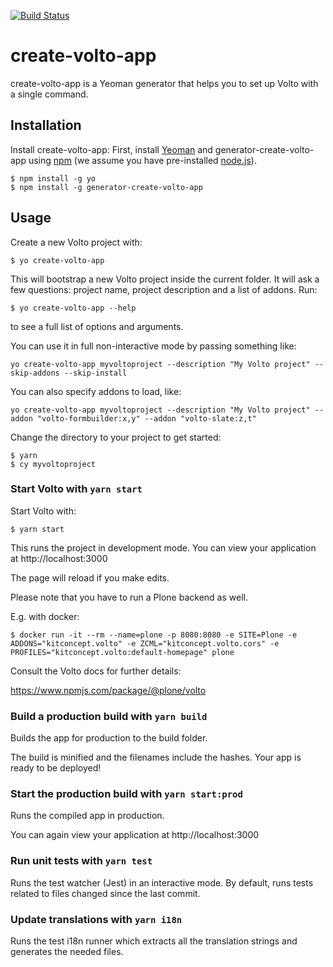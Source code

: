 [![Build Status](https://travis-ci.org/plone/create-volto-app.svg?branch=master)](https://travis-ci.org/plone/create-volto-app)

# create-volto-app

create-volto-app is a Yeoman generator that helps you to set up Volto with a single command.

## Installation

Install create-volto-app:
First, install [Yeoman](http://yeoman.io) and generator-create-volto-app using [npm](https://www.npmjs.com/) (we assume you have pre-installed [node.js](https://nodejs.org/)).

```
$ npm install -g yo
$ npm install -g generator-create-volto-app
```

## Usage

Create a new Volto project with:

```
$ yo create-volto-app
```

This will bootstrap a new Volto project inside the current folder. It will ask
a few questions: project name, project description and a list of addons. Run:

```
$ yo create-volto-app --help
```

to see a full list of options and arguments.

You can use it in full non-interactive mode by passing something like:

```
yo create-volto-app myvoltoproject --description "My Volto project" --skip-addons --skip-install
```

You can also specify addons to load, like:

```
yo create-volto-app myvoltoproject --description "My Volto project" --addon "volto-formbuilder:x,y" --addon "volto-slate:z,t"
```

Change the directory to your project to get started:

```
$ yarn
$ cy myvoltoproject
```

### Start Volto with `yarn start`

Start Volto with:

```
$ yarn start
```

This runs the project in development mode.
You can view your application at http://localhost:3000

The page will reload if you make edits.

Please note that you have to run a Plone backend as well.

E.g. with docker:

```
$ docker run -it --rm --name=plone -p 8080:8080 -e SITE=Plone -e ADDONS="kitconcept.volto" -e ZCML="kitconcept.volto.cors" -e PROFILES="kitconcept.volto:default-homepage" plone
```

Consult the Volto docs for further details:

https://www.npmjs.com/package/@plone/volto

### Build a production build with `yarn build`

Builds the app for production to the build folder.

The build is minified and the filenames include the hashes. Your app is ready to be deployed!

### Start the production build with `yarn start:prod`

Runs the compiled app in production.

You can again view your application at http://localhost:3000

### Run unit tests with `yarn test`

Runs the test watcher (Jest) in an interactive mode. By default, runs tests related to files changed since the last commit.

### Update translations with `yarn i18n`

Runs the test i18n runner which extracts all the translation strings and generates the needed files.
